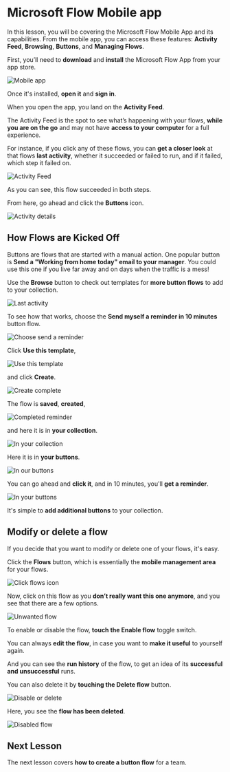 <properties
   pageTitle="Microsoft Flow Mobile App | Microsoft Flow"
   description="How to use the Microsoft Flow mobile app to create and manage flows."
   services=""
   suite="flow"
   documentationCenter="na"
   authors="v-joaloh"
   manager="anneta"
   editor=""
   tags=""
   featuredVideoId="kZs7lqgp4LU"
   courseDuration="5m"/>

<tags
   ms.service="flow"
   ms.devlang="na"
   ms.topic="get-started-article"
   ms.tgt_pltfrm="na"
   ms.workload="na"
   ms.date="06/07/2017"
   ms.author="v-joaloh"/>

# Microsoft Flow Mobile app #

In this lesson, you will be covering the Microsoft Flow Mobile App and its capabilities. From the mobile app, you can access these features: **Activity Feed**, **Browsing**, **Buttons**, and **Managing Flows**.

First, you’ll need to **download** and **install** the Microsoft Flow App from your app store.

![Mobile app](./media/learning-mobile-app/open-mobile-app.png)

Once it's installed, **open it** and **sign in**.

When you open the app, you land on the **Activity Feed**.

The Activity Feed is the spot to see what’s happening with your flows, **while you are on the go** and may not have **access to your computer** for a full experience.

For instance, if you click any of these flows, you can **get a closer look** at that flows **last activity**, whether it succeeded or failed to run, and if it failed, which step it failed on.

![Activity Feed](./media/learning-mobile-app/see-all-activity.png)

As you can see, this flow succeeded in both steps.

From here, go ahead and click the **Buttons** icon.

![Activity details](./media/learning-mobile-app/activity-details.png)


## How Flows are Kicked Off ##
   
   Buttons are flows that are started with a manual action. One popular button is **Send a "Working from home today" email to your manager**.
   You could use this one if you live far away and on days when the traffic is a mess!

Use the **Browse** button to check out templates for **more button flows** to add to your collection.

![Last activity](./media/learning-mobile-app/click-browse-button.png)

To see how that works, choose the **Send myself a reminder in 10 minutes** button flow.
 

![Choose send a reminder](./media/learning-mobile-app/send-a-reminder.png)

Click **Use this template**,

![Use this template](./media/learning-mobile-app/use-this-template.png)

and click **Create**.

![Create complete](./media/learning-mobile-app/create-complete.png)

The flow is **saved**, **created**,

![Completed reminder](./media/learning-mobile-app/complete-reminder.png)

and here it is in **your collection**. 

![In your collection](./media/learning-mobile-app/here-it-is.png)

Here it is in **your buttons**. 

![In our buttons](./media/learning-mobile-app/button-send-reminder.png)

You can go ahead and **click it**, and in 10 minutes, you'll **get a reminder**.

![In your buttons](./media/learning-mobile-app/in-your-collection.png)

It's simple to **add additional buttons** to your collection.

## Modify or delete a flow ##

If you decide that you want to modify or delete one of your flows, it's easy.


Click the **Flows** button, which is essentially the **mobile management area** for your flows.

![Click flows icon](./media/learning-mobile-app/click-flows-button.png)


Now, click on this flow as you **don’t really want this one anymore**, and you see that there are a few options.

![Unwanted flow](./media/learning-mobile-app/send-a-reminder.png)

To enable or disable the flow, **touch the Enable flow** toggle switch.

You can always **edit the flow**, in case you want to **make it useful** to yourself again. 

And you can see the **run history** of the flow, to get an idea of its **successful and unsuccessful** runs.

You can also delete it by **touching the Delete flow** button.



![Disable or delete](./media/learning-mobile-app/disable-delete.png)

 Here, you see the **flow has been deleted**.

![Disabled flow](./media/learning-mobile-app/disabled-flow.png)



## Next Lesson ##

The next lesson covers **how to create a button flow** for a team. 